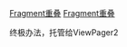 [Fragment重叠](https://blog.csdn.net/yuzhiqiang_1993/article/details/75014591)
[Fragment重叠](https://blog.csdn.net/whitley_gong/article/details/51987911)

终极办法，托管给ViewPager2